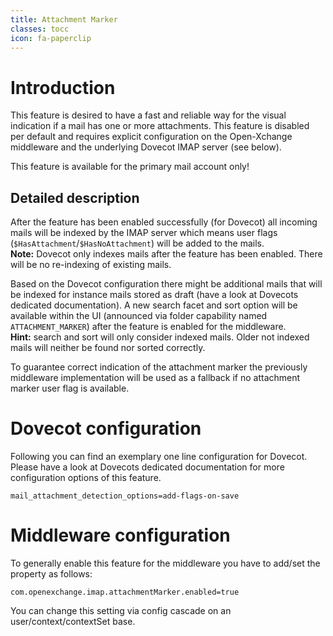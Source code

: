 ```yaml
---
title: Attachment Marker
classes: tocc
icon: fa-paperclip
---
```


# Introduction

This feature is desired to have a fast and reliable way for the visual indication if a mail has one or more attachments. This feature is disabled per default and requires explicit configuration on the Open-Xchange middleware and the underlying Dovecot IMAP server (see below).

This feature is available for the primary mail account only!

## Detailed description

After the feature has been enabled successfully (for Dovecot) all incoming mails will be indexed by the IMAP server which means user flags (`$HasAttachment`/`$HasNoAttachment`) will be added to the mails.  
**Note:** Dovecot only indexes mails after the feature has been enabled. There will be no re-indexing of existing mails.

Based on the Dovecot configuration there might be additional mails that will be indexed for instance mails stored as draft (have a look at Dovecots dedicated documentation).
A new search facet and sort option will be available within the UI (announced via folder capability named `ATTACHMENT_MARKER`) after the feature is enabled for the middleware.  
**Hint:** search and sort will only consider indexed mails. Older not indexed mails will neither be found nor sorted correctly.
  
To guarantee correct indication of the attachment marker the previously middleware implementation will be used as a fallback if no attachment marker user flag is available.

# Dovecot configuration

Following you can find an exemplary one line configuration for Dovecot. Please have a look at Dovecots dedicated documentation for more configuration options of this feature.

```
mail_attachment_detection_options=add-flags-on-save
```

# Middleware configuration

To generally enable this feature for the middleware you have to add/set the property as follows:

```
com.openexchange.imap.attachmentMarker.enabled=true
```

You can change this setting via config cascade on an user/context/contextSet base.
